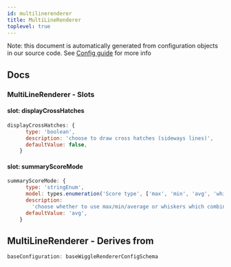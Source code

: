 ```yaml
---
id: multilinerenderer
title: MultiLineRenderer
toplevel: true
---
```


Note: this document is automatically generated from configuration objects in our
source code. See [Config guide](/docs/config_guide) for more info

## Docs

### MultiLineRenderer - Slots

#### slot: displayCrossHatches

```js
displayCrossHatches: {
      type: 'boolean',
      description: 'choose to draw cross hatches (sideways lines)',
      defaultValue: false,
    }
```

#### slot: summaryScoreMode

```js
summaryScoreMode: {
      type: 'stringEnum',
      model: types.enumeration('Score type', ['max', 'min', 'avg', 'whiskers']),
      description:
        'choose whether to use max/min/average or whiskers which combines all three into the same rendering',
      defaultValue: 'avg',
    }
```

## MultiLineRenderer - Derives from

```js
baseConfiguration: baseWiggleRendererConfigSchema
```
